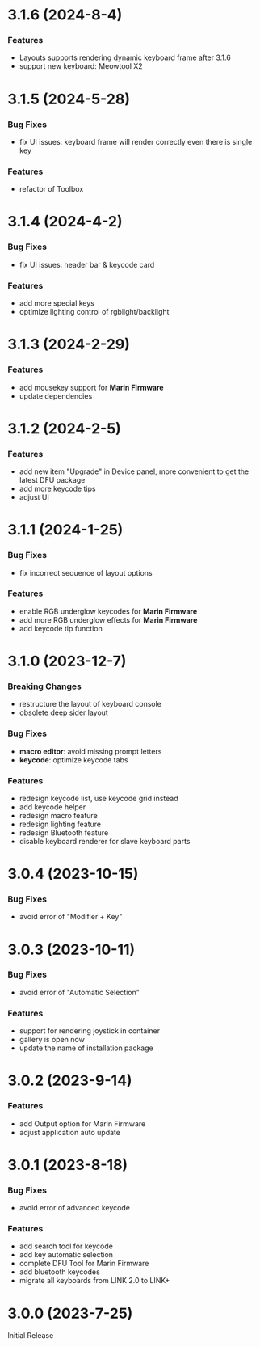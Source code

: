 # 3.1.6 (2024-8-4)

### Features
- Layouts supports rendering dynamic keyboard frame after 3.1.6
- support new keyboard: Meowtool X2


# 3.1.5 (2024-5-28)

### Bug Fixes
- fix UI issues: keyboard frame will render correctly even there is single key
  
### Features
- refactor of Toolbox 


# 3.1.4 (2024-4-2)

### Bug Fixes
- fix UI issues: header bar & keycode card
  
### Features
- add more special keys
- optimize lighting control of rgblight/backlight


# 3.1.3 (2024-2-29)

### Features
- add mousekey support for **Marin Firmware**
- update dependencies


# 3.1.2 (2024-2-5)

### Features
- add new item "Upgrade" in Device panel, more convenient to get the latest DFU package
- add more keycode tips
- adjust UI


# 3.1.1 (2024-1-25)

### Bug Fixes
- fix incorrect sequence of layout options

### Features
- enable RGB underglow keycodes for **Marin Firmware**
- add more RGB underglow effects for **Marin Firmware**
- add keycode tip function


# 3.1.0 (2023-12-7)

### Breaking Changes
- restructure the layout of keyboard console
- obsolete deep sider layout

### Bug Fixes
- **macro editor**: avoid missing prompt letters
- **keycode**: optimize keycode tabs

### Features
- redesign keycode list, use keycode grid instead
- add keycode helper
- redesign macro feature
- redesign lighting feature
- redesign Bluetooth feature
- disable keyboard renderer for slave keyboard parts


# 3.0.4 (2023-10-15)

### Bug Fixes
- avoid error of "Modifier + Key" 


# 3.0.3 (2023-10-11)

### Bug Fixes
- avoid error of "Automatic Selection"

### Features
- support for rendering joystick in container
- gallery is open now
- update the name of installation package

# 3.0.2 (2023-9-14)

### Features
- add Output option for Marin Firmware
- adjust application auto update

# 3.0.1 (2023-8-18)

### Bug Fixes
- avoid error of advanced keycode

### Features
- add search tool for keycode
- add key automatic selection
- complete DFU Tool for Marin Firmware
- add bluetooth keycodes
- migrate all keyboards from LINK 2.0 to LINK+

# 3.0.0 (2023-7-25)

Initial Release
